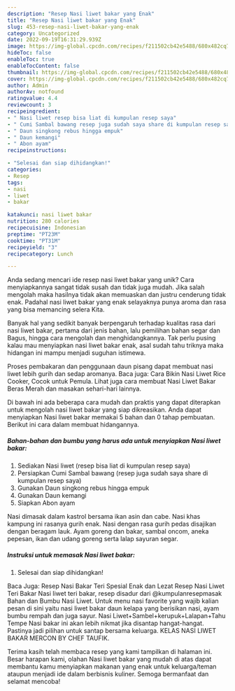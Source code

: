 ```yaml
---
description: "Resep Nasi liwet bakar yang Enak"
title: "Resep Nasi liwet bakar yang Enak"
slug: 453-resep-nasi-liwet-bakar-yang-enak
category: Uncategorized
date: 2022-09-19T16:31:29.939Z
image: https://img-global.cpcdn.com/recipes/f211502cb42e5488/680x482cq70/nasi-liwet-bakar-foto-resep-utama.jpg
hideToc: false
enableToc: true
enableTocContent: false
thumbnail: https://img-global.cpcdn.com/recipes/f211502cb42e5488/680x482cq70/nasi-liwet-bakar-foto-resep-utama.jpg
cover: https://img-global.cpcdn.com/recipes/f211502cb42e5488/680x482cq70/nasi-liwet-bakar-foto-resep-utama.jpg
author: Admin
authorAv: notfound
ratingvalue: 4.4
reviewcount: 3
recipeingredient:
- " Nasi liwet resep bisa liat di kumpulan resep saya"
- " Cumi Sambal bawang resep juga sudah saya share di kumpulan resep saya"
- " Daun singkong rebus hingga empuk"
- " Daun kemangi"
- " Abon ayam"
recipeinstructions:

- "Selesai dan siap dihidangkan!"
categories:
- Resep
tags:
- nasi
- liwet
- bakar

katakunci: nasi liwet bakar 
nutrition: 280 calories
recipecuisine: Indonesian
preptime: "PT23M"
cooktime: "PT31M"
recipeyield: "3"
recipecategory: Lunch

---
```





Anda sedang mencari ide resep nasi liwet bakar yang unik? Cara menyiapkannya sangat tidak susah dan tidak juga mudah. Jika salah mengolah maka hasilnya tidak akan memuaskan dan justru cenderung tidak enak. Padahal nasi liwet bakar yang enak selayaknya punya aroma dan rasa yang bisa memancing selera Kita.





Banyak hal yang sedikit banyak berpengaruh terhadap kualitas rasa dari nasi liwet bakar, pertama dari jenis bahan, lalu pemilihan bahan segar dan Bagus, hingga cara mengolah dan menghidangkannya. Tak perlu pusing kalau mau menyiapkan nasi liwet bakar enak,      asal sudah tahu triknya maka hidangan ini mampu menjadi suguhan istimewa.














Proses pembakaran dan penggunaan daun pisang dapat membuat nasi liwet lebih gurih dan sedap aromanya. Baca juga: Cara Bikin Nasi Liwet Rice Cooker, Cocok untuk Pemula. Lihat juga cara membuat Nasi Liwet Bakar Beras Merah dan masakan sehari-hari lainnya.






Di bawah ini ada beberapa cara mudah dan praktis yang dapat diterapkan untuk mengolah nasi liwet bakar yang siap dikreasikan. Anda dapat menyiapkan Nasi liwet bakar memakai 5 bahan dan 0 tahap pembuatan. Berikut ini cara dalam membuat hidangannya.

<!--inarticleads1-->

##### Bahan-bahan dan bumbu yang harus ada untuk menyiapkan Nasi liwet bakar:

1. Sediakan  Nasi liwet (resep bisa liat di kumpulan resep saya)
1. Persiapkan  Cumi Sambal bawang (resep juga sudah saya share di kumpulan resep saya)
1. Gunakan  Daun singkong rebus hingga empuk
1. Gunakan  Daun kemangi
1. Siapkan  Abon ayam


Nasi dimasak dalam kastrol bersama ikan asin dan cabe. Nasi khas kampung ini rasanya gurih enak. Nasi dengan rasa gurih pedas disajikan dengan beragam lauk. Ayam goreng dan bakar, sambal oncom, aneka pepesan, ikan dan udang goreng serta lalap sayuran segar. 

<!--inarticleads2-->

##### Instruksi untuk memasak Nasi liwet bakar:


1. Selesai dan siap dihidangkan!

Baca Juga: Resep Nasi Bakar Teri Spesial Enak dan Lezat Resep Nasi Liwet Teri Bakar Nasi liwet teri bakar, resep disadur dari @kumpulanresepmasak⁣ Bahan dan Bumbu Nasi Liwet. Untuk menu nasi favorite yang wajib kalian pesan di sini yaitu nasi liwet bakar daun kelapa yang berisikan nasi, ayam bumbu rempah dan juga sayur. Nasi Liwet+Sambel+kerupuk+Lalapan+Tahu Tempe Nasi bakar ini akan lebih nikmat jika disantap hangat-hangat. Pastinya jadi pilihan untuk santap bersama keluarga. KELAS NASI LIWET BAKAR MERCON BY CHEF TAUFIK. 

Terima kasih telah membaca resep yang kami tampilkan di halaman ini. Besar harapan kami, olahan Nasi liwet bakar yang mudah di atas dapat membantu kamu menyiapkan makanan yang enak untuk keluarga/teman ataupun menjadi ide dalam berbisnis kuliner. Semoga bermanfaat dan selamat mencoba!
